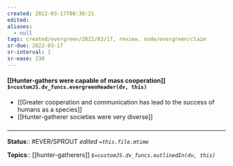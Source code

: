 ```yaml
---
created: 2022-03-17T08:38:21 
edited: 
aliases:
  - null
tags: created/evergreen/2022/03/17, review, node/evergreen/claim
sr-due: 2022-03-17
sr-interval: 1
sr-ease: 230
---
```


#### [[Hunter-gathers were capable of mass cooperation]] `$=customJS.dv_funcs.evergreenHeader(dv, this)`

- [[Greater cooperation and communication has lead to the success of humans as a species]]
- [[Hunter-gatherer societies were very diverse]]

### <hr class="footnote"/>

**Status**:: #EVER/SPROUT
*edited `=this.file.mtime`*

**Topics**:: [[hunter-gatherers]]
*`$=customJS.dv_funcs.outlinedIn(dv, this)`*
